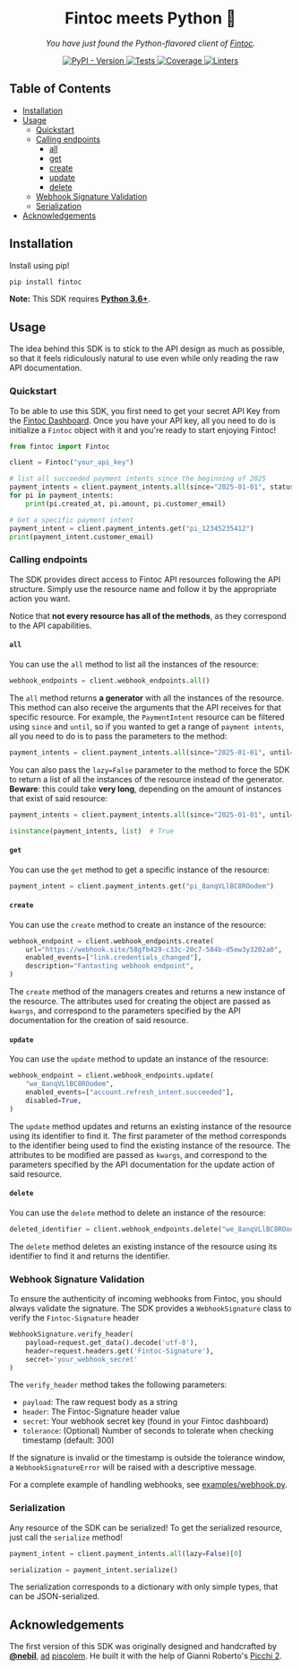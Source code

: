 <h1 align="center">Fintoc meets Python 🐍</h1>

<p align="center">
    <em>
        You have just found the Python-flavored client of <a href="https://fintoc.com/" target="_blank">Fintoc</a>.
    </em>
</p>

<p align="center">
<a href="https://pypi.org/project/fintoc" target="_blank">
    <img src="https://img.shields.io/pypi/v/fintoc?label=version&logo=python&logoColor=%23fff&color=306998" alt="PyPI - Version">
</a>

<a href="https://github.com/fintoc-com/fintoc-python/actions?query=workflow%3Atests" target="_blank">
    <img src="https://img.shields.io/github/workflow/status/fintoc-com/fintoc-python/tests?label=tests&logo=python&logoColor=%23fff" alt="Tests">
</a>

<a href="https://codecov.io/gh/fintoc-com/fintoc-python" target="_blank">
    <img src="https://img.shields.io/codecov/c/gh/fintoc-com/fintoc-python?label=coverage&logo=codecov&logoColor=ffffff" alt="Coverage">
</a>

<a href="https://github.com/fintoc-com/fintoc-python/actions?query=workflow%3Alinters" target="_blank">
    <img src="https://img.shields.io/github/workflow/status/fintoc-com/fintoc-python/linters?label=linters&logo=github" alt="Linters">
</a>
</p>

## Table of Contents
- [Installation](#installation)
- [Usage](#usage)
  - [Quickstart](#quickstart)
  - [Calling endpoints](#calling-endpoints)
    - [all](#all)
    - [get](#get)
    - [create](#create)
    - [update](#update)
    - [delete](#delete)
  - [Webhook Signature Validation](#webhook-signature-validation)
  - [Serialization](#serialization)
- [Acknowledgements](#acknowledgements)

## Installation

Install using pip!

```sh
pip install fintoc
```

**Note:** This SDK requires [**Python 3.6+**](https://docs.python.org/3/whatsnew/3.6.html).

## Usage

The idea behind this SDK is to stick to the API design as much as possible, so that it feels ridiculously natural to use even while only reading the raw API documentation.

### Quickstart

To be able to use this SDK, you first need to get your secret API Key from the [Fintoc Dashboard](https://dashboard.fintoc.com/login). Once you have your API key, all you need to do is initialize a `Fintoc` object with it and you're ready to start enjoying Fintoc!

```python
from fintoc import Fintoc

client = Fintoc("your_api_key")

# list all succeeded payment intents since the beginning of 2025
payment_intents = client.payment_intents.all(since="2025-01-01", status="succeeded")
for pi in payment_intents:
    print(pi.created_at, pi.amount, pi.customer_email)

# Get a specific payment intent
payment_intent = client.payment_intents.get("pi_12345235412")
print(payment_intent.customer_email)
```

### Calling endpoints

The SDK provides direct access to Fintoc API resources following the API structure. Simply use the resource name and follow it by the appropriate action you want.

Notice that **not every resource has all of the methods**, as they correspond to the API capabilities.

#### `all`

You can use the `all` method to list all the instances of the resource:

```python
webhook_endpoints = client.webhook_endpoints.all()
```

The `all` method returns **a generator** with all the instances of the resource. This method can also receive the arguments that the API receives for that specific resource. For example, the `PaymentIntent` resource can be filtered using `since` and `until`, so if you wanted to get a range of `payment intents`, all you need to do is to pass the parameters to the method:

```python
payment_intents = client.payment_intents.all(since="2025-01-01", until="2025-02-01")
```

You can also pass the `lazy=False` parameter to the method to force the SDK to return a list of all the instances of the resource instead of the generator. **Beware**: this could take **very long**, depending on the amount of instances that exist of said resource:

```python
payment_intents = client.payment_intents.all(since="2025-01-01", until="2025-02-01", lazy=False)

isinstance(payment_intents, list)  # True
```

#### `get`

You can use the `get` method to get a specific instance of the resource:

```python
payment_intent = client.payment_intents.get("pi_8anqVLlBC8ROodem")
```

#### `create`

You can use the `create` method to create an instance of the resource:

```python
webhook_endpoint = client.webhook_endpoints.create(
    url="https://webhook.site/58gfb429-c33c-20c7-584b-d5ew3y3202a0",
    enabled_events=["link.credentials_changed"],
    description="Fantasting webhook endpoint",
)
```

The `create` method of the managers creates and returns a new instance of the resource. The attributes used for creating the object are passed as `kwargs`, and correspond to the parameters specified by the API documentation for the creation of said resource.

#### `update`

You can use the `update` method to update an instance of the resource:

```python
webhook_endpoint = client.webhook_endpoints.update(
    "we_8anqVLlBC8ROodem",
    enabled_events=["account.refresh_intent.succeeded"],
    disabled=True,
)
```

The `update` method updates and returns an existing instance of the resource using its identifier to find it. The first parameter of the method corresponds to the identifier being used to find the existing instance of the resource. The attributes to be modified are passed as `kwargs`, and correspond to the parameters specified by the API documentation for the update action of said resource.

#### `delete`

You can use the `delete` method to delete an instance of the resource:

```python
deleted_identifier = client.webhook_endpoints.delete("we_8anqVLlBC8ROodem")
```

The `delete` method deletes an existing instance of the resource using its identifier to find it and returns the identifier.

### Webhook Signature Validation

To ensure the authenticity of incoming webhooks from Fintoc, you should always validate the signature. The SDK provides a `WebhookSignature` class to verify the `Fintoc-Signature` header

```python
WebhookSignature.verify_header(
    payload=request.get_data().decode('utf-8'),
    header=request.headers.get('Fintoc-Signature'),
    secret='your_webhook_secret'
)
```

The `verify_header` method takes the following parameters:
- `payload`: The raw request body as a string
- `header`: The Fintoc-Signature header value
- `secret`: Your webhook secret key (found in your Fintoc dashboard)
- `tolerance`: (Optional) Number of seconds to tolerate when checking timestamp (default: 300)

If the signature is invalid or the timestamp is outside the tolerance window, a `WebhookSignatureError` will be raised with a descriptive message.

For a complete example of handling webhooks, see [examples/webhook.py](examples/webhook.py).

### Serialization

Any resource of the SDK can be serialized! To get the serialized resource, just call the `serialize` method!

```python
payment_intent = client.payment_intents.all(lazy=False)[0]

serialization = payment_intent.serialize()
```

The serialization corresponds to a dictionary with only simple types, that can be JSON-serialized.

## Acknowledgements

The first version of this SDK was originally designed and handcrafted by [**@nebil**](https://github.com/nebil),
[ad](https://en.wikipedia.org/wiki/Ad_honorem) [piscolem](https://en.wiktionary.org/wiki/piscola).
He built it with the help of Gianni Roberto's [Picchi 2](https://www.youtube.com/watch?v=WqjUlmkYr2g).

